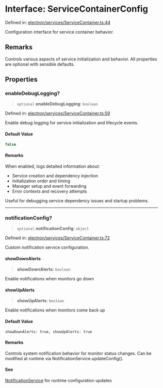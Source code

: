 # Interface: ServiceContainerConfig

Defined in: [electron/services/ServiceContainer.ts:44](https://github.com/Nick2bad4u/Uptime-Watcher/blob/2a45eeb1723f8f7089001af2c92aa07d82dfe7e4/electron/services/ServiceContainer.ts#L44)

Configuration interface for service container behavior.

## Remarks

Controls various aspects of service initialization and behavior.
All properties are optional with sensible defaults.

## Properties

### enableDebugLogging?

> `optional` **enableDebugLogging**: `boolean`

Defined in: [electron/services/ServiceContainer.ts:59](https://github.com/Nick2bad4u/Uptime-Watcher/blob/2a45eeb1723f8f7089001af2c92aa07d82dfe7e4/electron/services/ServiceContainer.ts#L59)

Enable debug logging for service initialization and lifecycle events.

#### Default Value

```ts
false
```

#### Remarks

When enabled, logs detailed information about:
- Service creation and dependency injection
- Initialization order and timing
- Manager setup and event forwarding
- Error contexts and recovery attempts

Useful for debugging service dependency issues and startup problems.

***

### notificationConfig?

> `optional` **notificationConfig**: `object`

Defined in: [electron/services/ServiceContainer.ts:72](https://github.com/Nick2bad4u/Uptime-Watcher/blob/2a45eeb1723f8f7089001af2c92aa07d82dfe7e4/electron/services/ServiceContainer.ts#L72)

Custom notification service configuration.

#### showDownAlerts

> **showDownAlerts**: `boolean`

Enable notifications when monitors go down

#### showUpAlerts

> **showUpAlerts**: `boolean`

Enable notifications when monitors come back up

#### Default Value

`` showDownAlerts: true, showUpAlerts: true ``

#### Remarks

Controls system notification behavior for monitor status changes.
Can be modified at runtime via NotificationService.updateConfig().

#### See

[NotificationService](../../notifications/NotificationService/classes/NotificationService.md) for runtime configuration updates

